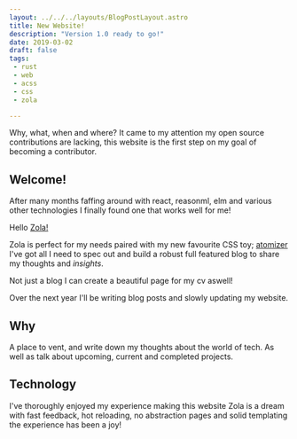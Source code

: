```yaml
---
layout: ../../../layouts/BlogPostLayout.astro
title: New Website!
description: "Version 1.0 ready to go!"
date: 2019-03-02
draft: false
tags:
 - rust
 - web
 - acss
 - css
 - zola

---
```


Why, what, when and where? 
It came to my attention my open source contributions are lacking, this website is the first step on my goal of becoming a contributor.
<!-- more -->

## Welcome!

After many months faffing around with react, reasonml, elm and various other technologies I finally found one that works well for me!

Hello [Zola!](https://www.getzola.org/)

Zola is perfect for my needs paired with my new favourite CSS toy; [atomizer](https://acss.io/) I've got all I need to spec out and build a robust full featured blog to share my thoughts and _insights_.

Not just a blog I can create a beautiful page for my cv aswell!

Over the next year I'll be writing blog posts and slowly updating my website. 

## Why
A place to vent, and write down my thoughts about the world of tech. As well as talk about upcoming, current and completed projects.

## Technology
I've thoroughly enjoyed my experience making this website Zola is a dream with fast feedback, hot reloading, no abstraction pages and solid templating the experience has been a joy!
